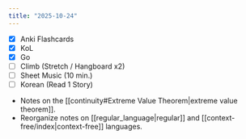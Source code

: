 ```yaml
---
title: "2025-10-24"
---
```


- [x] Anki Flashcards
- [x] KoL
- [x] Go
- [ ] Climb (Stretch / Hangboard x2)
- [ ] Sheet Music (10 min.)
- [ ] Korean (Read 1 Story)

* Notes on the [[continuity#Extreme Value Theorem|extreme value theorem]].
* Reorganize notes on [[regular_language|regular]] and [[context-free/index|context-free]] languages.